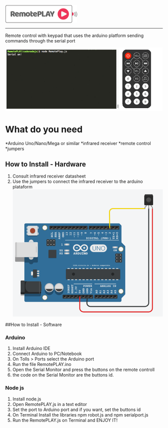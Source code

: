 ![](https://github.com/samillamacedo/RemotePLAY/blob/master/RemotePlay.png)
______________________________
Remote control with keypad that uses the arduino platform sending commands through the serial port

![](https://github.com/samillamacedo/RemotePLAY/blob/master/Terminal.gif)


# What do you need 
*Arduino Uno/Nano/Mega or similar
*infrared receiver
*remote control
*jumpers

## How to Install - Hardware
1. Consult infrared receiver datasheet
2. Use the jumpers to connect the infrared receiver to the arduino plataform 
![](https://github.com/samillamacedo/RemotePLAY/blob/master/Circuit.png)

##How to Install - Software
### Arduino
1. Install Arduino IDE
2. Connect Arduino to PC/Notebook
3. On Tolls > Ports select the Arduino port
4. Run the file RemotePLAY.ino
5. Open the Serial Monitor and press the buttons on the remote controll
6. the code on the Serial Monitor are the buttons id.

### Node js
1. Install node.js
2. Open RemotePLAY.js in a text editor
3. Set the port to Arduino port and if you want, set the buttons id
4. On Terminal Install the libraries npm robot.js and npm serialport.js
5. Run the RemotePLAY.js on Terminal and ENJOY IT!






